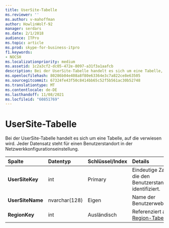 ```yaml
---
title: UserSite-Tabelle
ms.reviewer: ''
ms.author: v-mahoffman
author: HowlinWolf-92
manager: serdars
ms.date: 2/1/2018
audience: ITPro
ms.topic: article
ms.prod: skype-for-business-itpro
f1.keywords:
- NOCSH
ms.localizationpriority: medium
ms.assetid: 1c2a3cf2-dc05-472e-8097-a31f3a1aafcb
description: Bei der UserSite-Tabelle handelt es sich um eine Tabelle, auf die verwiesen wird. Jeder Datensatz steht für einen Benutzerstandort in der Netzwerkkonfigurationseinstellung.
ms.openlocfilehash: 80286b04e408a8f80e63364e3c7a822ce8e63505
ms.sourcegitcommit: 67324fe43f50c8414bb65c52f5b561ac30b52748
ms.translationtype: MT
ms.contentlocale: de-DE
ms.lasthandoff: 11/08/2021
ms.locfileid: "60851769"
---
```

# <a name="usersite-table"></a>UserSite-Tabelle
 
Bei der UserSite-Tabelle handelt es sich um eine Tabelle, auf die verwiesen wird. Jeder Datensatz steht für einen Benutzerstandort in der Netzwerkkonfigurationseinstellung.
  
|**Spalte**|**Datentyp**|**Schlüssel/Index**|**Details**|
|:-----|:-----|:-----|:-----|
|**UserSiteKey** <br/> |int  <br/> |Primary  <br/> |Eindeutige Zahl, die den Benutzerstandort identifiziert.  <br/> |
|**UserSiteName** <br/> |nvarchar(128)  <br/> |Eigen  <br/> |Name der Benutzerwebsite.  <br/> |
|**RegionKey** <br/> |int  <br/> |Ausländisch  <br/> |Referenziert aus [Region-Tabelle.](region.md)  <br/> |
   

